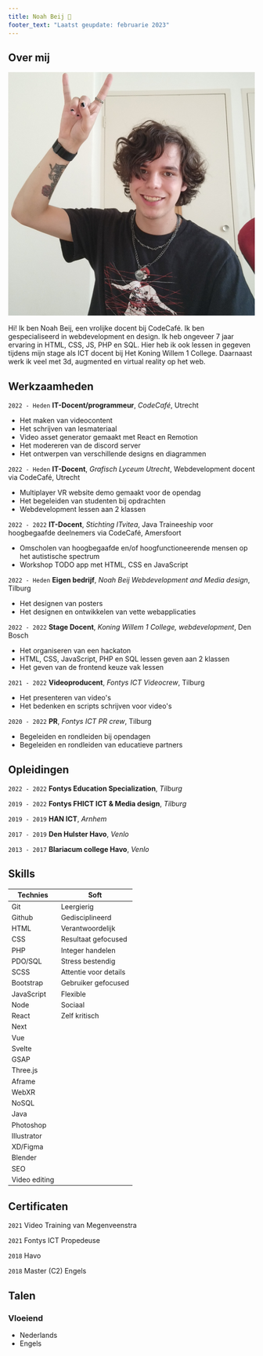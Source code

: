 ```yaml
---
title: Noah Beij 🐝
footer_text: "Laatst geupdate: februarie 2023"
---
```


## Over mij

<img class="profile-picture" src="profile.jpg">

Hi! Ik ben Noah Beij, een vrolijke docent bij CodeCafé. Ik ben gespecialiseerd in webdevelopment en design. Ik heb ongeveer 7 jaar ervaring in HTML, CSS, JS, PHP en SQL. Hier heb ik ook lessen in gegeven tijdens mijn stage als ICT docent bij Het Koning Willem 1 College. Daarnaast werk ik veel met 3d, augmented en virtual reality op het web.

## Werkzaamheden

`2022 - Heden`
**IT-Docent/programmeur**, _CodeCafé_, Utrecht

<ul>
    <li> Het maken van videocontent
    <li> Het schrijven van lesmateriaal
    <li> Video asset generator gemaakt met React en Remotion
    <li> Het modereren van de discord server
    <li> Het ontwerpen van verschillende designs en diagrammen
</ul>

`2022 - Heden`
**IT-Docent**, _Grafisch Lyceum Utrecht_, Webdevelopment docent via CodeCafé, Utrecht
<ul>
    <li> Multiplayer VR website demo gemaakt voor de opendag
    <li> Het begeleiden van studenten bij opdrachten
    <li> Webdevelopment lessen aan 2 klassen
</ul>

`2022 - 2022`
**IT-Docent**, _Stichting ITvitea_, Java Traineeship voor hoogbegaafde deelnemers via CodeCafé, Amersfoort
<ul>
    <li> Omscholen van hoogbegaafde en/of hoogfunctioneerende mensen op het autistische spectrum
    <li> Workshop TODO app met HTML, CSS en JavaScript
</ul>

`2022 - Heden`
**Eigen bedrijf**, _Noah Beij Webdevelopment and Media design_, Tilburg
<ul>
    <li> Het designen van posters
    <li> Het designen en ontwikkelen van vette webapplicaties
</ul>

`2022 - 2022`
**Stage Docent**, _Koning Willem 1 College, webdevelopment_, Den Bosch
<ul>
    <li> Het organiseren van een hackaton
    <li> HTML, CSS, JavaScript, PHP en SQL lessen geven aan 2 klassen
    <li> Het geven van de frontend keuze vak lessen
</ul>

`2021 - 2022`
**Videoproducent**, _Fontys ICT Videocrew_, Tilburg
<ul>
    <li> Het presenteren van video's
    <li> Het bedenken en scripts schrijven voor video's
</ul>

`2020 - 2022`
**PR**, _Fontys ICT PR crew_, Tilburg
<ul>
    <li> Begeleiden en rondleiden bij opendagen
    <li> Begeleiden en rondleiden van educatieve partners
</ul>

## Opleidingen

`2022 - 2022`
**Fontys Education Specialization**, _Tilburg_

`2019 - 2022`
**Fontys FHICT ICT & Media design**, _Tilburg_

`2019 - 2019`
**HAN ICT**, _Arnhem_

`2017 - 2019`
**Den Hulster Havo**, _Venlo_

`2013 - 2017`
**Blariacum college Havo**, _Venlo_

## Skills

| Technies      | Soft                    |
| ------------- | ----------------------- |
| Git           | Leergierig       |
| Github        | Gedisciplineerd           |
| HTML          | Verantwoordelijk         |
| CSS           | Resultaat gefocused |
| PHP           | Integer handelen      |
| PDO/SQL       | Stress bestendig        |
| SCSS          | Attentie voor details   |
| Bootstrap     | Gebruiker gefocused       |
| JavaScript    | Flexible                |
| Node          | Sociaal                  |
| React         | Zelf kritisch          |
| Next          |                         |
| Vue           |                         |
| Svelte        |                         |
| GSAP          |                         |
| Three.js      |                         |
| Aframe        |                         |
| WebXR         |                         |
| NoSQL         |                         |
| Java         |                         |
| Photoshop     |                         |
| Illustrator   |                         |
| XD/Figma      |                         |
| Blender       |                         |
| SEO           |                         |
| Video editing |                         |

## Certificaten

`2021`
Video Training van Megenveenstra

`2021` Fontys ICT Propedeuse

`2018` Havo

`2018` Master (C2) Engels

## Talen

### Vloeiend

- Nederlands
- Engels

<!-- ## References

- Foo Bar: Head of Department, Placeholder Names, Lorem
- John Doe: Associate Professor, Department of Computer Science, Ipsum -->
